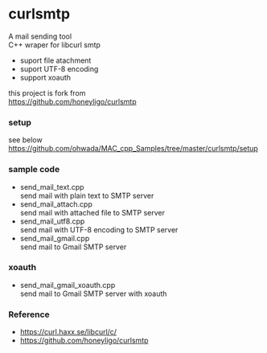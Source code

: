 curlsmtp
===============

A mail sending tool <br/>
C++ wraper for libcurl smtp <br/>
- suport file atachment <br/>
- suport UTF-8 encoding <br/>
- support xoauth <br/>

this project is fork from <br/>
https://github.com/honeyligo/curlsmtp <br/>

### setup
see below <br/>
https://github.com/ohwada/MAC_cpp_Samples/tree/master/curlsmtp/setup <br/>

### sample code
- send_mail_text.cpp <br/>
send mail with plain text to SMTP server  <br/>
- send_mail_attach.cpp <br/>
send mail with attached file to SMTP server <br/>
- send_mail_utf8.cpp <br/>
send mail with UTF-8 encoding to SMTP server <br/>
- send_mail_gmail.cpp <br/>
send mail to Gmail SMTP server <br/>

 
### xoauth
- send_mail_gmail_xoauth.cpp <br/>
send mail to Gmail SMTP server with xoauth <br/>


### Reference <br/>
- https://curl.haxx.se/libcurl/c/
- https://github.com/honeyligo/curlsmtp <br/>


